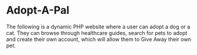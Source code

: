 # Adopt-A-Pal

The following is a dynamic PHP website where a user can adopt a dog or a cat. 
They can browse through healthcare guides, search for pets to adopt and create 
their own account, which will allow them to Give Away their own pet. 
